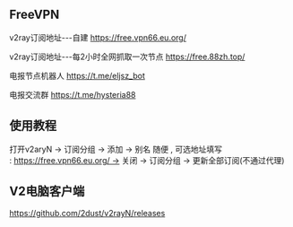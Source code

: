 ## FreeVPN
v2ray订阅地址---自建 https://free.vpn66.eu.org/


v2ray订阅地址---每2小时全网抓取一次节点 https://free.88zh.top/


电报节点机器人 https://t.me/eljsz_bot


电报交流群 https://t.me/hysteria88


## 使用教程
打开v2aryN -> 订阅分组 -> 添加 -> 别名 随便 , 可选地址填写 : https://free.vpn66.eu.org/ -> 关闭 -> 订阅分组 -> 更新全部订阅(不通过代理)

## V2电脑客户端
https://github.com/2dust/v2rayN/releases
